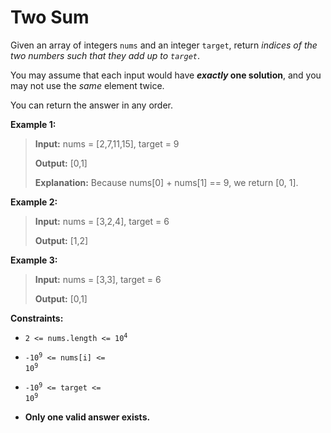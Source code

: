 # Two Sum

Given an array of integers <code>nums</code>&nbsp;and an integer <code>target</code>, return *indices of the two numbers such that they add up to <code>target</code>*.

You may assume that each input would have ***exactly* one solution**, and you may not use the *same* element twice.

You can return the answer in any order.


**Example 1:**
>
> **Input:** nums = [2,7,11,15], target = 9
>
> **Output:** [0,1]
>
> **Explanation:** Because nums[0] + nums[1] == 9, we return [0, 1].

**Example 2:**
>
> **Input:** nums = [3,2,4], target = 6
>
> **Output:** [1,2]

**Example 3:**
>
> **Input:** nums = [3,3], target = 6
>
> **Output:** [0,1]


**Constraints:**

- <code>2 &lt;= nums.length &lt;= 10<sup>4</sup></code>

- <code>-10<sup>9</sup> &lt;= nums[i] &lt;= 10<sup>9</sup></code>

- <code>-10<sup>9</sup> &lt;= target &lt;= 10<sup>9</sup></code>

- **Only one valid answer exists.**

